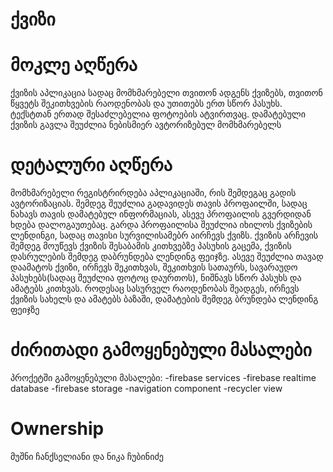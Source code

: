 # ქვიზი

# მოკლე აღწერა
ქვიზის აპლიკაცია სადაც მომხმარებელი თვითონ ადგენს ქვიზებს, თვითონ წყვეტს შეკითხვების რაოდენობას და უთითებს ერთ სწორ პასუხს. ტექსტთან ერთად შესაძლებელია ფოტოების ატვირთვაც. დამატებული ქვიზის გავლა შეუძლია ნებისმიერ ავტორიზებულ მომხმარებელს

# დეტალური აღწერა
მომხმარებელი რეგისტრირდება აპლიკაციაში, რის შემდეგაც გადის ავტორიზაციას. შემდეგ შეუძლია გადავიდეს თავის პროფაილში, სადაც ნახავს თავის დამატებულ ინფორმაციას, ასევე პროფაილის გვერდიდან ხდება დალოგაუთებაც. გარდა პროფაილისა შეუძლია იხილოს ქვიზების ლენდინგი, სადაც თავისი სურვილისამებრ აირჩევს ქვიზს. ქვიზის არჩევის შემდეგ მოუწევს ქვიზის შესაბამის კითხვებზე პასუხის გაცემა, ქვიზის დასრულების შემდეგ დაბრუნდება ლენდინგ ფეიჯზე. ასევე შეუძლია თავად დაამატოს ქვიზი, ირჩევს შეკითხვას, შეკითხვის სათაურს, სავარაუდო პასუხებს(სადაც შეუძლია ფოტოც დაურთოს), ნიშნავს სწორ პასუხს და ამატებს კითხვას. როდესაც სასურველ რაოდენობას შეადგეს, ირჩევს ქვიზის სახელს და ამატებს ბაზაში, დამატების შემდეგ ბრუნდება ლენდინგ ფეიჯზე

# ძირითადი გამოყენებული მასალები
პროქეტში გამოყენებული მასალები: 
-firebase services
-firebase realtime database
-firebase storage
-navigation component
-recycler view

# Ownership
მუშნი ჩანქსელიანი და ნიკა ჩუბინიძე